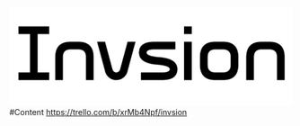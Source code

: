 ![Invsion Logo](https://github.com/eniciodehaas/Invsion/blob/master/Invsion.png)
#Content
https://trello.com/b/xrMb4Npf/invsion
